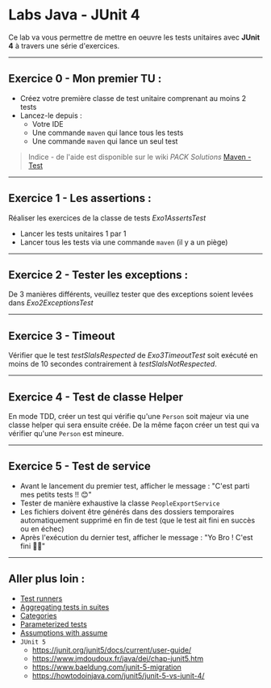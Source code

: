 # Labs Java - JUnit 4

Ce lab va vous permettre de mettre en oeuvre les tests unitaires avec **JUnit 4** à travers une série d'exercices.

---

## Exercice 0 - Mon premier TU :

* Créez votre première classe de test unitaire comprenant au moins 2 tests
* Lancez-le depuis :
  * Votre IDE
  * Une commande `maven` qui lance tous les tests
  * Une commande `maven` qui lance un seul test

> Indice - de l'aide est disponible sur le wiki *PACK Solutions* [Maven - Test](https://redmine.pack-solutions.net/projects/pro-pac/wiki/Maven#Test)

---

## Exercice 1 - Les assertions :

Réaliser les exercices de la classe de tests *Exo1AssertsTest*
* Lancer les tests unitaires 1 par 1
* Lancer tous les tests via une commande `maven` (il y a un piège)

---

## Exercice 2 - Tester les exceptions :

De 3 manières différents, veuillez tester que des exceptions soient levées dans *Exo2ExceptionsTest*

---

## Exercice 3 - Timeout

Vérifier que le test *testSlaIsRespected* de *Exo3TimeoutTest* soit exécuté en moins de 10 secondes contrairement à *testSlaIsNotRespected*.

---

## Exercice 4 - Test de classe Helper

En mode TDD, créer un test qui vérifie qu'une `Person` soit majeur via une classe helper qui sera ensuite créée.
De la même façon créer un test qui va vérifier qu'une `Person` est mineure.

---

## Exercice 5 - Test de service

* Avant le lancement du premier test, afficher le message : "C'est parti mes petits tests !! 😊"
* Tester de manière exhaustive la classe `PeopleExportService`
* Les fichiers doivent être générés dans des dossiers temporaires automatiquement supprimé en fin de test (que le test ait fini en succès ou en échec)
* Après l'exécution du dernier test, afficher le message : "Yo Bro ! C'est fini 🥳🎉"

---

## Aller plus loin :

* [Test runners](https://github.com/junit-team/junit4/wiki/Test-runners)
* [Aggregating tests in suites](https://github.com/junit-team/junit4/wiki/Aggregating-tests-in-suites)
* [Categories](https://github.com/junit-team/junit4/wiki/Categories)
* [Parameterized tests](https://github.com/junit-team/junit4/wiki/Parameterized-tests)
* [Assumptions with assume](https://github.com/junit-team/junit4/wiki/Assumptions-with-assume)
* `JUnit 5`
  * https://junit.org/junit5/docs/current/user-guide/
  * https://www.jmdoudoux.fr/java/dej/chap-junit5.htm
  * https://www.baeldung.com/junit-5-migration
  * https://howtodoinjava.com/junit5/junit-5-vs-junit-4/

